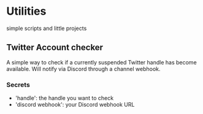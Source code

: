 # Utilities
simple scripts and little projects

## Twitter Account checker
A simple way to check if a currently suspended Twitter handle has become available. Will notify via Discord through a channel webhook.
### Secrets
* 'handle': the handle you want to check
* 'discord webhook': your Discord webhook URL